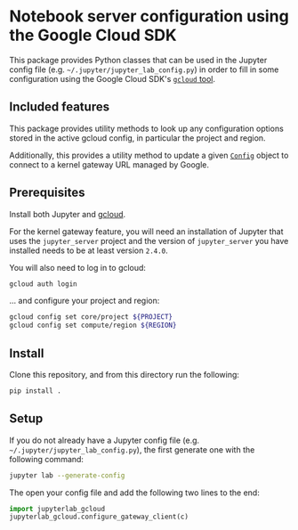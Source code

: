 # Notebook server configuration using the Google Cloud SDK

This package provides Python classes that can be used in the Jupyter config file
(e.g. `~/.jupyter/jupyter_lab_config.py`) in order to fill in some configuration
using the Google Cloud SDK's [`gcloud` tool](https://cloud.google.com/sdk/gcloud).

## Included features

This package provides utility methods to look up any configuration options stored
in the active gcloud config, in particular the project and region.

Additionally, this provides a utility method to update a given
[`Config`](https://traitlets.readthedocs.io/en/latest/config-api.html#traitlets.config.Config)
object to connect to a kernel gateway URL managed by Google.

## Prerequisites

Install both Jupyter and [gcloud](https://cloud.google.com/sdk/docs/install).

For the kernel gateway feature, you will need an installation of Jupyter that uses the
`jupyter_server` project and the version of `jupyter_server` you have installed needs to be
at least version `2.4.0`.

You will also need to log in to gcloud:

```sh
gcloud auth login
```

... and configure your project and region:

```sh
gcloud config set core/project ${PROJECT}
gcloud config set compute/region ${REGION}
```

## Install

Clone this repository, and from this directory run the following:

```sh
pip install .
```

## Setup

If you do not already have a Jupyter config file (e.g. `~/.jupyter/jupyter_lab_config.py`),
the first generate one with the following command:

```sh
jupyter lab --generate-config
```

The open your config file and add the following two lines to the end:

```py
import jupyterlab_gcloud
jupyterlab_gcloud.configure_gateway_client(c)
```
